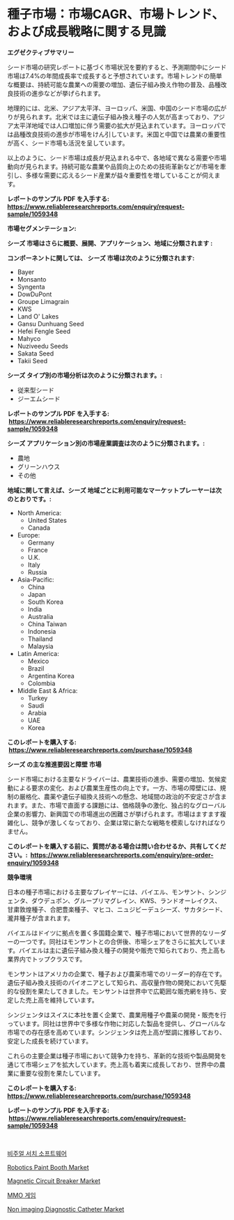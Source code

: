 <p><h1>種子市場：市場CAGR、市場トレンド、および成長戦略に関する見識</h1></p><p><strong>エグゼクティブサマリー</strong></p>
<p><p>シード市場の研究レポートに基づく市場状況を要約すると、予測期間中にシード市場は7.4%の年間成長率で成長すると予想されています。市場トレンドの簡単な概要は、持続可能な農業への需要の増加、遺伝子組み換え作物の普及、品種改良技術の進歩などが挙げられます。</p><p>地理的には、北米、アジア太平洋、ヨーロッパ、米国、中国のシード市場の広がりが見られます。北米では主に遺伝子組み換え種子の人気が高まっており、アジア太平洋地域では人口増加に伴う需要の拡大が見込まれています。ヨーロッパでは品種改良技術の進歩が市場をけん引しています。米国と中国では農業の重要性が高く、シード市場も活況を呈しています。</p><p>以上のように、シード市場は成長が見込まれる中で、各地域で異なる需要や市場動向が見られます。持続可能な農業や品質向上のための技術革新などが市場を牽引し、多様な需要に応えるシード産業が益々重要性を増していることが伺えます。</p></p>
<p><strong>レポートのサンプル PDF を入手する: <a href="https://www.reliableresearchreports.com/enquiry/request-sample/1059348">https://www.reliableresearchreports.com/enquiry/request-sample/1059348</a></strong></p>
<p><strong>市場セグメンテーション:</strong></p>
<p><strong> シーズ 市場はさらに概要、展開、アプリケーション、地域に分類されます :</strong></p>
<p><strong>コンポーネントに関しては、 シーズ 市場は次のように分類されます: &nbsp;</strong></p>
<p><ul><li>Bayer</li><li>Monsanto</li><li>Syngenta</li><li>DowDuPont</li><li>Groupe Limagrain</li><li>KWS</li><li>Land O' Lakes</li><li>Gansu Dunhuang Seed</li><li>Hefei Fengle Seed</li><li>Mahyco</li><li>Nuziveedu Seeds</li><li>Sakata Seed</li><li>Takii Seed</li></ul></p>
<p><strong> シーズ タイプ別の市場分析は次のように分類されます。:</strong></p>
<p><ul><li>従来型シード</li><li>ジーエムシード</li></ul></p>
<p><strong>レポートのサンプル PDF を入手する: &nbsp;<a href="https://www.reliableresearchreports.com/enquiry/request-sample/1059348">https://www.reliableresearchreports.com/enquiry/request-sample/1059348</a></strong></p>
<p><strong> シーズ アプリケーション別の市場産業調査は次のように分類されます。:</strong></p>
<p><ul><li>農地</li><li>グリーンハウス</li><li>その他</li></ul></p>
<p><strong>地域に関して言えば、シーズ 地域ごとに利用可能なマーケットプレーヤーは次のとおりです。:</strong></p>
<p><ul>
    <li>
        North America:
        <ul>
            <li>United States</li>
            <li>Canada</li>
        </ul>
    </li>
    <li>
        Europe:
        <ul>
            <li>Germany</li>
            <li>France</li>
            <li>U.K.</li>
            <li>Italy</li>
            <li>Russia</li>
        </ul>
    </li>
    <li>
        Asia-Pacific:
        <ul>
            <li>China</li>
            <li>Japan</li>
            <li>South Korea</li>
            <li>India</li>
            <li>Australia</li>
            <li>China Taiwan</li>
            <li>Indonesia</li>
            <li>Thailand</li>
            <li>Malaysia</li>
        </ul>
    </li>
    <li>
        Latin America:
        <ul>
            <li>Mexico</li>
            <li>Brazil</li>
            <li>Argentina Korea</li>
            <li>Colombia</li>
        </ul>
    </li>
    <li>
        Middle East & Africa:
        <ul>
            <li>Turkey</li>
            <li>Saudi</li>
            <li>Arabia</li>
            <li>UAE</li>
            <li>Korea</li>
        </ul>
    </li>
    </ul></p>
<p><strong>このレポートを購入する: &nbsp;<a href="https://www.reliableresearchreports.com/purchase/1059348">https://www.reliableresearchreports.com/purchase/1059348</a></strong></p>
<p><strong>シーズ の主な推進要因と障壁 市場</strong></p>
<p><p>シード市場における主要なドライバーは、農業技術の進歩、需要の増加、気候変動による要求の変化、および農業生産性の向上です。一方、市場の障壁には、規制の厳格化、農薬や遺伝子組換え技術への懸念、地域間の政治的不安定さが含まれます。また、市場で直面する課題には、価格競争の激化、独占的なグローバル企業の影響力、新興国での市場進出の困難さが挙げられます。市場はますます複雑化し、競争が激しくなっており、企業は常に新たな戦略を模索しなければなりません。</p></p>
<p><strong>このレポートを購入する前に、質問がある場合は問い合わせるか、共有してください。:&nbsp; <a href="https://www.reliableresearchreports.com/enquiry/pre-order-enquiry/1059348">https://www.reliableresearchreports.com/enquiry/pre-order-enquiry/1059348</a></strong></p>
<p><strong>競争環境</strong></p>
<p><p>日本の種子市場における主要なプレイヤーには、バイエル、モンサント、シンジェンタ、ダウデュポン、グループリマグレイン、KWS、ランドオーレイクス、甘粛敦煌種子、合肥豊楽種子、マヒコ、ニュジビーデュシーズ、サカタシード、瀧井種子が含まれます。</p><p>バイエルはドイツに拠点を置く多国籍企業で、種子市場において世界的なリーダーの一つです。同社はモンサントとの合併後、市場シェアをさらに拡大しています。バイエルは主に遺伝子組み換え種子の開発や販売で知られており、売上高も業界内でトップクラスです。</p><p>モンサントはアメリカの企業で、種子および農薬市場でのリーダー的存在です。遺伝子組み換え技術のパイオニアとして知られ、高収量作物の開発において先駆的な役割を果たしてきました。モンサントは世界中で広範囲な販売網を持ち、安定した売上高を維持しています。</p><p>シンジェンタはスイスに本社を置く企業で、農業用種子や農薬の開発・販売を行っています。同社は世界中で多様な作物に対応した製品を提供し、グローバルな市場での存在感を高めています。シンジェンタは売上高が堅調に推移しており、安定した成長を続けています。</p><p>これらの主要企業は種子市場において競争力を持ち、革新的な技術や製品開発を通じて市場シェアを拡大しています。売上高も着実に成長しており、世界中の農業に重要な役割を果たしています。</p></p>
<p><strong>このレポートを購入する: &nbsp; <a href="https://www.reliableresearchreports.com/purchase/1059348">https://www.reliableresearchreports.com/purchase/1059348</a></strong></p>
<p><strong>レポートのサンプル PDF を入手する: &nbsp;<a href="https://www.reliableresearchreports.com/enquiry/request-sample/1059348">https://www.reliableresearchreports.com/enquiry/request-sample/1059348</a></strong><strong></strong></p>
<p>&nbsp;</p>
<p><p><a href="https://medium.com/@arsila97/%EC%8B%9C%EA%B0%81-%EA%B2%80%EC%83%89-%EC%86%8C%ED%94%84%ED%8A%B8%EC%9B%A8%EC%96%B4-%EC%8B%9C%EC%9E%A5-%EC%9C%A0%ED%98%95-%EC%9D%91%EC%9A%A9-%EB%B0%8F-%EC%A7%80%EB%A6%AC%EB%B3%84%EB%A1%9C-%EC%A2%85%ED%95%A9%EC%A0%81%EC%9C%BC%EB%A1%9C-%ED%8F%89%EA%B0%80-4dbe09e5750a">비주얼 서치 소프트웨어</a></p><p><a href="https://issuu.com/reportprime-2/docs/robotics-paint-booth-market-size-2030.pptx">Robotics Paint Booth Market</a></p><p><a href="https://view.publitas.com/reportprime-1/magnetic-circuit-breaker-market-research-report-provides-critical-insights-that-can-help-shape-business-development-and-investment-strategies/">Magnetic Circuit Breaker Market</a></p><p><a href="https://github.com/vs2869dizt0/Market-Research-Report-List-1/blob/main/2508908186301.md">MMO 게임</a></p><p><a href="https://github.com/RichRobinson5/Market-Research-Report-List-4/blob/main/non-imaging-diagnostic-catheter-market.md">Non imaging Diagnostic Catheter Market</a></p></p>